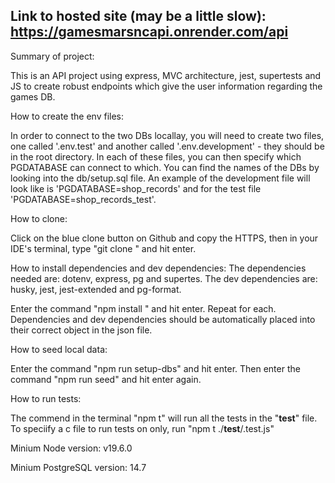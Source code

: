 ## Link to hosted site (may be a little slow): https://gamesmarsncapi.onrender.com/api 

Summary of project:

This is an API project using express, MVC architecture, jest, supertests and JS to create robust endpoints which give the user information regarding the games DB. 

How to create the env files:

In order to connect to the two DBs locallay, you will need to create two files, one called '.env.test' and another called '.env.development' - they should be in the root directory. In each of these files, you can then specify which PGDATABASE can connect to which. You can find the names of the DBs by looking into the db/setup.sql file. An example of the development file will look like is 'PGDATABASE=shop_records' and for the test file 'PGDATABASE=shop_records_test'.

How to clone:

Click on the blue clone button on Github and copy the HTTPS, then in your IDE's terminal, type "git clone <paste here>" and hit enter.

  How to install dependencies and dev dependencies:
  The dependencies needed are: dotenv, express, pg and supertes. 
  The dev dependencies are: husky, jest, jest-extended and pg-format.

Enter the command "npm install <dependencies name>" and hit enter. Repeat for each. Dependencies and dev dependencies should be automatically placed into their correct object in the json file. 

How to seed local data:
  
Enter the command "npm run setup-dbs" and hit enter. Then enter the command "npm run seed" and hit enter again.


How to run tests:
  
The commend in the terminal "npm t" will run all the tests in the "__test__" file. To speciify a c file to run tests on only, run "npm t ./__test__/<fileName>.test.js"


Minium Node version:
v19.6.0

Minium PostgreSQL version:
14.7
